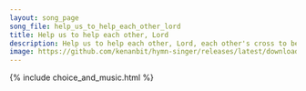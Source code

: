 ```yaml
---
layout: song_page
song_file: help_us_to_help_each_other_lord
title: Help us to help each other, Lord
description: Help us to help each other, Lord, each other's cross to bear, let each his friendly aid afford, and feel another's care.  Up into thee, our living hea... christian 4part acapella 4verse musicbyother textbyother 
image: https://github.com/kenanbit/hymn-singer/releases/latest/download/help_us_to_help_each_other_lord-trad.png
---
```


{% include choice_and_music.html %}